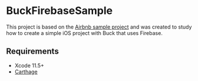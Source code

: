 # BuckFirebaseSample

This project is based on the [Airbnb sample project](https://github.com/airbnb/BuckSample) and was created to study how to create a simple iOS project with Buck that uses Firebase.

## Requirements

- Xcode 11.5+
- [Carthage](https://github.com/Carthage/Carthage)